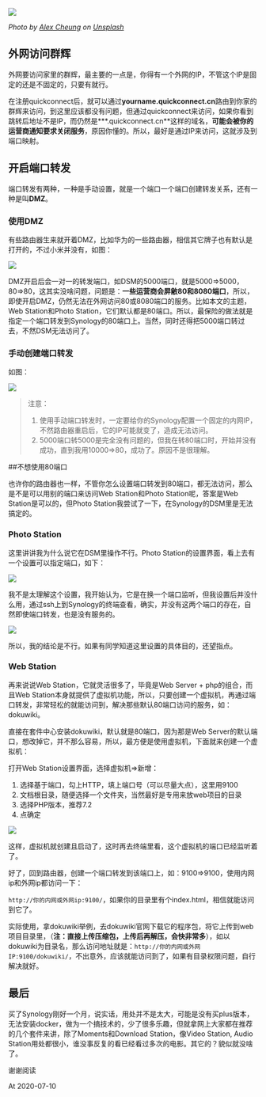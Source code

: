 ![](https://www.colorgamer.com/usr/uploads/2020/07/3805748238.jpg)

*Photo by [Alex Cheung](https://unsplash.com/@alexcpl?utm_source=unsplash&utm_medium=referral&utm_content=creditCopyText) on [Unsplash](https://unsplash.com/s/photos/synology?utm_source=unsplash&utm_medium=referral&utm_content=creditCopyText)*

## 外网访问群辉

外网要访问家里的群辉，最主要的一点是，你得有一个外网的IP，不管这个IP是固定的还是不固定的，只要有就行。

在注册quickconnect后，就可以通过**yourname.quickconnect.cn**路由到你家的群辉来访问，到这里应该都没有问题，但通过quickconnect来访问，如果你看到跳转后地址不是IP，而仍然是***.quickconnect.cn**这样的域名，**可能会被你的运营商通知要求关闭服务**，原因你懂的。所以，最好是通过IP来访问，这就涉及到端口映射。

## 开启端口转发

端口转发有两种，一种是手动设置，就是一个端口一个端口创建转发关系，还有一种是叫**DMZ**。

### 使用DMZ

有些路由器生来就开着DMZ，比如华为的一些路由器，相信其它牌子也有默认是打开的，不过小米并没有，如图：

![](https://www.colorgamer.com/usr/uploads/2020/07/170843421.png)

DMZ开启后会一对一的转发端口，如DSM的5000端口，就是5000=>5000，80=>80，这其实没啥问题，问题是：**一些运营商会屏敝80和8080端口**，所以，即使开启DMZ，仍然无法在外网访问80或8080端口的服务。比如本文的主题，Web Station和Photo Station，它们默认都是80端口。所以，最保险的做法就是指定一个端口转发到Synology的80端口上。当然，同时还得把5000端口转过去，不然DSM无法访问了。

### 手动创建端口转发

如图：

![](https://www.colorgamer.com/usr/uploads/2020/07/182043538.png)

> 注意：
>
> 1. 使用手动端口转发时，一定要给你的Synology配置一个固定的内网IP，不然路由器重启后，它的IP可能就变了，造成无法访问。
> 2. 5000端口转5000是完全没有问题的，但我在转80端口时，开始并没有成功，直到我用10000=>80，成功了。原因不是很理解。



##不想使用80端口

也许你的路由器也一样，不管你怎么设置端口转发到80端口，都无法访问，那么是不是可以用别的端口来访问Web Station和Photo Station呢，答案是Web Station是可以的，但Photo Station我尝试了一下，在Synology的DSM里是无法搞定的。

### Photo Station

这里讲讲我为什么说它在DSM里操作不行。Photo Station的设置界面，看上去有一个设置可以指定端口，如下：

![](https://www.colorgamer.com/usr/uploads/2020/07/1409193549.png)

我不是太理解这个设置，我开始认为，它是在换一个端口监听，但我设置后并没什么用，通过ssh上到Synology的终端查看，确实，并没有这两个端口的存在，自然即使端口转发，也是没有服务的。

![](https://www.colorgamer.com/usr/uploads/2020/07/698259700.png)

所以，我的结论是不行。如果有同学知道这里设置的具体目的，还望指点。

### Web Station

再来说说Web Station，它就灵活很多了，毕竟是Web Server + php的组合，而且Web Station本身就提供了虚拟机功能，所以，只要创建一个虚拟机，再通过端口转发，非常轻松的就能访问到，解决那些默认80端口访问的服务，如：dokuwiki。

直接在套件中心安装dokuwiki，默认就是80端口，因为那是Web Server的默认端口，想改掉它，并不那么容易，所以，最方便是使用虚拟机，下面就来创建一个虚拟机：

打开Web Station设置界面，选择虚拟机=>新增：

1. 选择基于端口，勾上HTTP，填上端口号（可以尽量大点），这里用9100
2. 文档根目录，随便选择一个文件夹，当然最好是专用来放web项目的目录
3. 选择PHP版本，推荐7.2
4. 点确定

![](https://www.colorgamer.com/usr/uploads/2020/07/2091824664.png)

这样，虚拟机就创建且启动了，这时再去终端里看，这个虚拟机的端口已经监听着了。

好了，回到路由器，创建一个端口转发到该端口上，如：9100=>9100，使用内网ip和外网ip都访问一下：

`http://你的内网或外网ip:9100/`，如果你的目录里有个index.html，相信就能访问到它了。

实际使用，拿dokuwiki举例，去dokuwiki官网下载它的程序包，将它上传到web项目目录里，（**注：直接上传压缩包，上传后再解压，会快非常多**），如以dokuwiki为目录名，那么访问地址就是：`http://你的内网或外网IP:9100/dokuwiki/`，不出意外，应该就能访问到了，如果有目录权限问题，自行解决就好。

## 最后

买了Synology刚好一个月，说实话，用处并不是太大，可能是没有买plus版本，无法安装docker，做为一个搞技术的，少了很多乐趣，但就拿网上大家都在推荐的几个套件来讲，除了Moments和Download Station，像Video Station, Audio Station用处都很小，谁没事反复的看已经看过多次的电影。其它的？貌似就没啥了。

谢谢阅读

At 2020-07-10